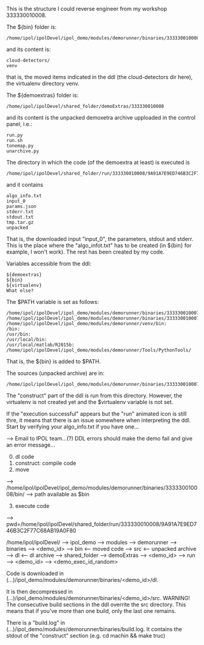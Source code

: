 This is the structure I could reverse engineer from my workshop
333330010008.

The ${bin} folder is:

    /home/ipol/ipolDevel/ipol_demo/modules/demorunner/binaries/333330010008/bin/

and its content is:

    cloud-detectors/
    venv

that is, the moved items indicated in the ddl (the cloud-detectors dir here),
the virtualenv directory venv.

The ${demoextras} folder is:

    /home/ipol/ipolDevel/shared_folder/demoExtras/333330010008

and its content is the unpacked demoxetra archive upploaded in the control
panel, i.e.:

    run.py
    run.sh
    tonemap.py
    unarchive.py

The directory in which the code (of the demoextra at least) is executed is

    /home/ipol/ipolDevel/shared_folder/run/333330010008/9A91A7E9ED746B3C2F77C68AB19A0F80

and it contains

    algo_info.txt
    input_0
    params.json
    stderr.txt
    stdout.txt
    tmp.tar.gz
    unpacked

That is, the downloaded input "input_0", the parameters, stdout and stderr.
This is the place where the "algo_infot.txt" has to be created (in ${bin} for
example, I won't work). The rest has been created by my code.

Variables accessible from the ddl:

    ${demoextras}
    ${bin}
    ${virtualenv}
    What else?

The $PATH variable is set as follows:

    /home/ipol/ipolDevel/ipol_demo/modules/demorunner/binaries/333330010007/bin/venv/bin:
    /home/ipol/ipolDevel/ipol_demo/modules/demorunner/binaries/333330010007/bin/:
    /home/ipol/ipolDevel/ipol_demo/modules/demorunner/venv/bin:
    /bin:
    /usr/bin:
    /usr/local/bin:
    /usr/local/matlab/R2015b:
    /home/ipol/ipolDevel/ipol_demo/modules/demorunner/Tools/PythonTools/

That is, the ${bin} is added to $PATH.

The sources (unpacked archive) are in:

    /home/ipol/ipolDevel/ipol_demo/modules/demorunner/binaries/333330010007/src/

The "construct" part of the ddl is run from this directory.
However, the virtualenv is not created yet and the $virtualenv variable is not
set.

If the "execution successful" appears but the "run" animated icon is still
thre, it means that there is an issue somewhere when interpreting the ddl.
Start by verifying your algo_info.txt if you have one...

--> Email to IPOL team...(?) DDL errors should make the demo fail and give an
    error message...
















0) dl code
1) construct: compile code
2) move

  --> /home/ipol/ipolDevel/ipol_demo/modules/demorunner/binaries/333330010008/bin/
  --> path available as $bin

3) execute code

  --> pwd=/home/ipol/ipolDevel/shared_folder/run/333330010008/9A91A7E9ED746B3C2F77C68AB19A0F80




/home/ipol/ipolDevel/
  --> ipol_demo
      --> modules
          --> demorunner
              --> binaries
                  --> <demo_id>
                      --> bin                   <-- moved code
                      --> src                   <-- unpacked archive
                      --> dl                    <-- dl archive
  --> shared_folder
      --> demoExtras
          --> <demo_id>
      --> run
          --> <demo_id>
              --> <demo_exec_id_random>



Code is downloaded in (...)/ipol_demo/modules/demorunner/binaries/<demo_id>/dl.

It is then decompressed in (...)/ipol_demo/modules/demorunner/binaries/<demo_id>/src.
WARNING! The consecutive build sections in the ddl overrite the src directory.
This means that if you've more than one build, only the last one remains.

There is a "build.log" in (...)/ipol_demo/modules/demorunner/binaries/build.log.
It contains the stdout of the "construct" section (e.g. cd machin && make truc)






